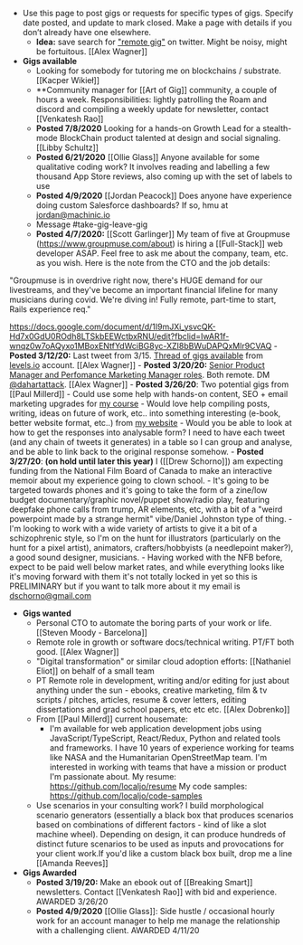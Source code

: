 - Use this page to post gigs or requests for specific types of gigs. Specify date posted, and update to mark closed. Make a page with details if you don’t already have one elsewhere. 
    - **Idea:** save search for ["remote gig"](https://twitter.com/search?q=remote%20gig&src=typed_query) on twitter. Might be noisy, might be fortuitous. [[Alex Wagner]]
- **Gigs available**
    - Looking for somebody for tutoring me on blockchains / substrate. [[Kacper Wikieł]]
    - **Community manager for [[Art of Gig]] community, a couple of hours a week. Responsibilities: lightly patrolling the Roam and discord and compiling a weekly update for newsletter, contact [[Venkatesh Rao]]
    - **Posted 7/8/2020** Looking for a hands-on Growth Lead for a stealth-mode BlockChain product talented at design and social signaling. [[Libby Schultz]]
    - **Posted 6/21/2020** [[Ollie Glass]] Anyone available for some qualitative coding work? It involves reading and labelling a few thousand App Store reviews, also coming up with the set of labels to use
    - **Posted 4/9/2020** [[Jordan Peacock]]
Does anyone have experience doing custom Salesforce dashboards? If so, hmu at jordan@machinic.io
    - Message #take-gig-leave-gig
    - **Posted 4/7/2020:** [[Scott Garlinger]]
My team of five at Groupmuse (https://www.groupmuse.com/about) is hiring a [[Full-Stack]] web developer ASAP. 
Feel free to ask me about the company, team, etc. as you wish.
Here is the note from the CTO and the job details:

"Groupmuse is in overdrive right now, there's HUGE demand for our livestreams, and they've become an important financial lifeline for many musicians during covid. We're diving in! Fully remote, part-time to start, Rails experience req."

https://docs.google.com/document/d/1I9mJXi_ysvcQK-Hd7x0GdU0ROdh8LTSkbEEWctbxRNU/edit?fbclid=IwAR1f-wnqz0w7oAQyxo1MBoxENtfYdWciBG8yc-XZI8bBWuDAPQxMlr9CVAQ
    - **Posted 3/12/20:** Last tweet from 3/15. [Thread of gigs available](https://twitter.com/levelsio/status/1238141681075195906) from [levels.io](https://twitter.com/levelsio) account. [[Alex Wagner]]
    - **Posted 3/20/20:** [Senior Product Manager and Perfomance Marketing Manager roles](https://twitter.com/dahartattack/status/1241021244046221318?s=20). Both remote. DM [@dahartattack](https://twitter.com/dahartattack). [[Alex Wagner]]
    - **Posted 3/26/20**: Two potential gigs from [[Paul Millerd]]
        - Could use some help with hands-on content, SEO + email marketing upgrades for [my course](http://learn.strategyu.co)
        - Would love help compiling posts, writing, ideas on future of work, etc.. into something interesting (e-book, better website format, etc..) from [my website](http://think-boundless.com/writing)
    - Would you be able
to look at how to get the responses into analysable form? I need to have each tweet (and any chain of tweets it generates) in a table so I can group and analyse, and be able to link back to the original response somehow.
    - **Posted 3/27/20**: __(on hold until later this year)__ I ([[Drew Schorno]]) am expecting funding from the National Film Board of Canada to make an interactive memoir about my experience going to clown school. 
        - It's going to be targeted towards phones and it's going to take the form of a zine/low budget documentary/graphic novel/puppet show/radio play, featuring deepfake phone calls from trump, AR elements, etc, with a bit of a "weird powerpoint made by a strange hermit" vibe/Daniel Johnston type of thing. 
        - I'm looking to work with a wide variety of artists to give it a bit of a schizophrenic style, so I'm on the hunt for illustrators (particularly on the hunt for a pixel artist), animators, crafters/hobbyists (a needlepoint maker?), a good sound designer, musicians. 
        - Having worked with the NFB before, expect to be paid well below market rates, and while everything looks like it's moving forward with them it's not totally locked in yet so this is PRELIMINARY but if you want to talk more about it my email is dschorno@gmail.com
- **Gigs wanted**
    - Personal CTO to automate the boring parts of your work or life. [[Steven Moody - Barcelona]]
    - Remote role in growth or software docs/technical writing. PT/FT both good. [[Alex Wagner]] 
    - "Digital transformation" or similar cloud adoption efforts: [[Nathaniel Eliot]] on behalf of a small team
    - PT Remote role in development, writing and/or editing for just about anything under the sun - ebooks, creative marketing, film & tv scripts / pitches, articles, resume & cover letters, editing dissertations and grad school papers, etc etc etc. [[Alex Dobrenko]]
    - From [[Paul Millerd]] current housemate:
        - I'm available for web application development jobs using JavaScript/TypeScript, React/Redux, Python and related tools and frameworks. I have 10 years of experience working for teams like NASA and the Humanitarian OpenStreetMap team. I'm interested in working with teams that have a mission or product I'm passionate about.
My resume: https://github.com/localjo/resume
My code samples: https://github.com/localjo/code-samples
    - Use scenarios in your consulting work? I build morphological scenario generators (essentially a black box that produces scenarios based on combinations of different factors - kind of like a slot machine wheel). Depending on design, it can produce hundreds of distinct future scenarios to be used as inputs and provocations for your client work.If you'd like a custom black box built, drop me a line [[Amanda Reeves]]
- **Gigs Awarded**
    - **Posted 3/19/20:** Make an ebook out of [[Breaking Smart]] newsletters. Contact [[Venkatesh Rao]] with bid and experience. AWARDED 3/26/20
    - **Posted 4/9/2020** [[Ollie Glass]]: Side hustle / occasional hourly work for an account manager to help me manage the relationship with a challenging client. AWARDED 4/11/20
